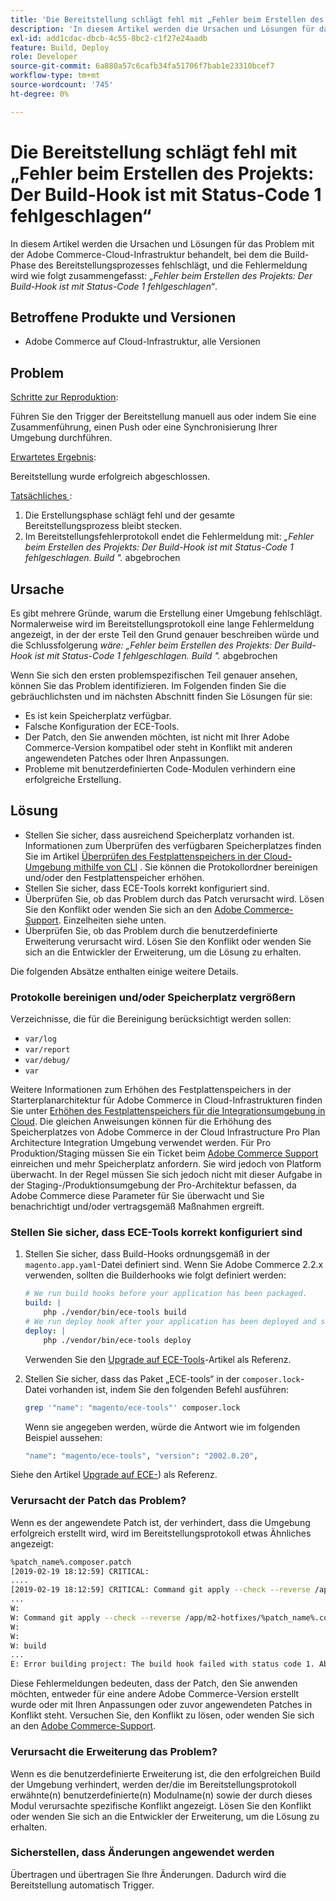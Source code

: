 ```yaml
---
title: 'Die Bereitstellung schlägt fehl mit „Fehler beim Erstellen des Projekts: Der Build-Hook ist mit Status-Code 1 fehlgeschlagen“'
description: 'In diesem Artikel werden die Ursachen und Lösungen für das Problem mit der Adobe Commerce-Cloud-Infrastruktur behandelt, bei dem die Build-Phase des Bereitstellungsprozesses fehlschlägt, und die Fehlermeldung wird wie folgt zusammengefasst: *„Fehler beim Erstellen des Projekts: Der Build-Hook ist mit Status-Code 1 fehlgeschlagen“*.'
exl-id: add1cdac-dbcb-4c55-8bc2-c1f27e24aadb
feature: Build, Deploy
role: Developer
source-git-commit: 6a880a57c6cafb34fa51706f7bab1e23310bcef7
workflow-type: tm+mt
source-wordcount: '745'
ht-degree: 0%

---
```


# Die Bereitstellung schlägt fehl mit „Fehler beim Erstellen des Projekts: Der Build-Hook ist mit Status-Code 1 fehlgeschlagen“

In diesem Artikel werden die Ursachen und Lösungen für das Problem mit der Adobe Commerce-Cloud-Infrastruktur behandelt, bei dem die Build-Phase des Bereitstellungsprozesses fehlschlägt, und die Fehlermeldung wird wie folgt zusammengefasst: *„Fehler beim Erstellen des Projekts: Der Build-Hook ist mit Status-Code 1 fehlgeschlagen“*.

## Betroffene Produkte und Versionen

* Adobe Commerce auf Cloud-Infrastruktur, alle Versionen

## Problem

<u>Schritte zur Reproduktion</u>:

Führen Sie den Trigger der Bereitstellung manuell aus oder indem Sie eine Zusammenführung, einen Push oder eine Synchronisierung Ihrer Umgebung durchführen.

<u>Erwartetes Ergebnis</u>:

Bereitstellung wurde erfolgreich abgeschlossen.

<u>Tatsächliches </u>:

1. Die Erstellungsphase schlägt fehl und der gesamte Bereitstellungsprozess bleibt stecken.
1. Im Bereitstellungsfehlerprotokoll endet die Fehlermeldung mit: *„Fehler beim Erstellen des Projekts: Der Build-Hook ist mit Status-Code 1 fehlgeschlagen. Build &quot;.* abgebrochen

## Ursache

Es gibt mehrere Gründe, warum die Erstellung einer Umgebung fehlschlägt. Normalerweise wird im Bereitstellungsprotokoll eine lange Fehlermeldung angezeigt, in der der erste Teil den Grund genauer beschreiben würde und die Schlussfolgerung *wäre: „Fehler beim Erstellen des Projekts: Der Build-Hook ist mit Status-Code 1 fehlgeschlagen. Build &quot;.* abgebrochen

Wenn Sie sich den ersten problemspezifischen Teil genauer ansehen, können Sie das Problem identifizieren. Im Folgenden finden Sie die gebräuchlichsten und im nächsten Abschnitt finden Sie Lösungen für sie:

* Es ist kein Speicherplatz verfügbar.
* Falsche Konfiguration der ECE-Tools.
* Der Patch, den Sie anwenden möchten, ist nicht mit Ihrer Adobe Commerce-Version kompatibel oder steht in Konflikt mit anderen angewendeten Patches oder Ihren Anpassungen.
* Probleme mit benutzerdefinierten Code-Modulen verhindern eine erfolgreiche Erstellung.

## Lösung

* Stellen Sie sicher, dass ausreichend Speicherplatz vorhanden ist. Informationen zum Überprüfen des verfügbaren Speicherplatzes finden Sie im Artikel [Überprüfen des Festplattenspeichers in der Cloud-Umgebung mithilfe von CLI](/help/how-to/general/check-disk-space-on-cloud-environment-using-cli.md) . Sie können die Protokollordner bereinigen und/oder den Festplattenspeicher erhöhen.
* Stellen Sie sicher, dass ECE-Tools korrekt konfiguriert sind.
* Überprüfen Sie, ob das Problem durch das Patch verursacht wird. Lösen Sie den Konflikt oder wenden Sie sich an den [Adobe Commerce-Support](/help/help-center-guide/help-center/magento-help-center-user-guide.md#submit-ticket). Einzelheiten siehe unten.
* Überprüfen Sie, ob das Problem durch die benutzerdefinierte Erweiterung verursacht wird. Lösen Sie den Konflikt oder wenden Sie sich an die Entwickler der Erweiterung, um die Lösung zu erhalten.

Die folgenden Absätze enthalten einige weitere Details.

### Protokolle bereinigen und/oder Speicherplatz vergrößern

Verzeichnisse, die für die Bereinigung berücksichtigt werden sollen:

* `var/log`
* `var/report`
* `var/debug/`
* `var`

Weitere Informationen zum Erhöhen des Festplattenspeichers in der Starterplanarchitektur für Adobe Commerce in Cloud-Infrastrukturen finden Sie unter [Erhöhen des Festplattenspeichers für die Integrationsumgebung in Cloud](/help/how-to/general/increase-disk-space-for-integration-environment-on-cloud.md). Die gleichen Anweisungen können für die Erhöhung des Speicherplatzes von Adobe Commerce in der Cloud Infrastructure Pro Plan Architecture Integration Umgebung verwendet werden. Für Pro Produktion/Staging müssen Sie ein Ticket beim [Adobe Commerce Support](/help/help-center-guide/help-center/magento-help-center-user-guide.md#submit-ticket) einreichen und mehr Speicherplatz anfordern. Sie wird jedoch von Platform überwacht. In der Regel müssen Sie sich jedoch nicht mit dieser Aufgabe in der Staging-/Produktionsumgebung der Pro-Architektur befassen, da Adobe Commerce diese Parameter für Sie überwacht und Sie benachrichtigt und/oder vertragsgemäß Maßnahmen ergreift.

### Stellen Sie sicher, dass ECE-Tools korrekt konfiguriert sind

1. Stellen Sie sicher, dass Build-Hooks ordnungsgemäß in der `magento.app.yaml`-Datei definiert sind. Wenn Sie Adobe Commerce 2.2.x verwenden, sollten die Builderhooks wie folgt definiert werden:

   ```yaml
   # We run build hooks before your application has been packaged.
   build: |
       php ./vendor/bin/ece-tools build
   # We run deploy hook after your application has been deployed and started.
   deploy: |
       php ./vendor/bin/ece-tools deploy
   ```

   Verwenden Sie den [Upgrade auf ECE-Tools](https://experienceleague.adobe.com/en/docs/commerce-cloud-service/user-guide/dev-tools/ece-tools/install-package)-Artikel als Referenz.

1. Stellen Sie sicher, dass das Paket „ECE-tools“ in der `composer.lock`-Datei vorhanden ist, indem Sie den folgenden Befehl ausführen:

   ```bash
   grep '"name": "magento/ece-tools"' composer.lock
   ```

   Wenn sie angegeben werden, würde die Antwort wie im folgenden Beispiel aussehen:

   ```bash
   "name": "magento/ece-tools", "version": "2002.0.20",
   ```

Siehe den Artikel [Upgrade auf ECE-](https://experienceleague.adobe.com/en/docs/commerce-cloud-service/user-guide/dev-tools/ece-tools/install-package)) als Referenz.

### Verursacht der Patch das Problem?

Wenn es der angewendete Patch ist, der verhindert, dass die Umgebung erfolgreich erstellt wird, wird im Bereitstellungsprotokoll etwas Ähnliches angezeigt:

```bash
%patch_name%.composer.patch
[2019-02-19 18:12:59] CRITICAL:
....
[2019-02-19 18:12:59] CRITICAL: Command git apply --check --reverse /app/m2-hotfixes/%patch_name%.composer.patch returned code 1
...
W:
W: Command git apply --check --reverse /app/m2-hotfixes/%patch_name%.composer.patch returned code 1
W:
W:
W: build
...
E: Error building project: The build hook failed with status code 1. Aborted build.
```

Diese Fehlermeldungen bedeuten, dass der Patch, den Sie anwenden möchten, entweder für eine andere Adobe Commerce-Version erstellt wurde oder mit Ihren Anpassungen oder zuvor angewendeten Patches in Konflikt steht. Versuchen Sie, den Konflikt zu lösen, oder wenden Sie sich an den [Adobe Commerce-Support](/help/help-center-guide/help-center/magento-help-center-user-guide.md#submit-ticket).

### Verursacht die Erweiterung das Problem?

Wenn es die benutzerdefinierte Erweiterung ist, die den erfolgreichen Build der Umgebung verhindert, werden der/die im Bereitstellungsprotokoll erwähnte(n) benutzerdefinierte(n) Modulname(n) sowie der durch dieses Modul verursachte spezifische Konflikt angezeigt. Lösen Sie den Konflikt oder wenden Sie sich an die Entwickler der Erweiterung, um die Lösung zu erhalten.

### Sicherstellen, dass Änderungen angewendet werden

Übertragen und übertragen Sie Ihre Änderungen. Dadurch wird die Bereitstellung automatisch Trigger.
